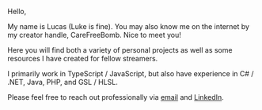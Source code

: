 Hello,

My name is Lucas (Luke is fine). You may also know me on the internet by my creator handle, CareFreeBomb. Nice to meet you!

Here you will find both a variety of personal projects as well as some resources I have created for fellow streamers.

I primarily work in TypeScript / JavaScript, but also have experience in C# / .NET, Java, PHP, and GSL / HLSL.

Please feel free to reach out professionally via [email](mailto:lucasjgerrits@gmail.com) and [LinkedIn](https://www.linkedin.com/in/lucasgerrits/).
